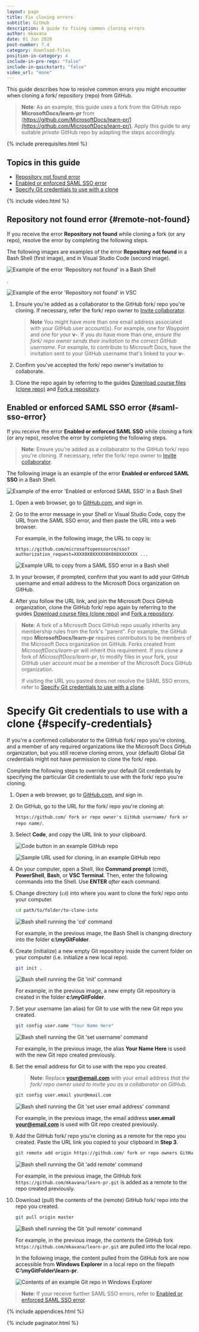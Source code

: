 ```yaml
---
layout: page
title: Fix cloning errors
subtitle: GitHub
description: A guide to fixing common cloning errors
author: mkavana
date: 01 Jun 2020
post-number: 7.4
category: download-files
position-in-category: 4
include-in-pre-reqs: "false"
include-in-quickstart: "false"
video_url: "none"
---
```


This guide describes how to resolve common errors you might encounter when cloning a fork/ repository (repo) from GitHub.

> **Note**: As an example, this guide uses a fork from the GitHub repo **MicrosoftDocs/learn-pr** from [https://github.com/MicrosoftDocs/learn-pr/](https://github.com/MicrosoftDocs/learn-pr/). Apply this guide to any suitable *private* GitHub repo by adapting the steps accordingly.
>

{% include prerequisites.html %}

## Topics in this guide

- [Repository not found error](#remote-not-found)
- [Enabled or enforced SAML SSO error](#saml-sso-error)
- [Specify Git credentials to use with a clone](#specify-credentials)

{% include video.html %}

## Repository not found error {#remote-not-found}

If you receive the error **Repository not found** while cloning a fork (or any repo), resolve the error by completing the following steps.

The following images are examples of the error **Repository not found** in a Bash Shell (first image), and in Visual Studio Code (second image).

![Example of the error 'Repository not found' in a Bash Shell](../assets/images/07-download-files/clone-error/github/clone-fork-01-01a.png)

.

![Example of the error 'Repository not found' in VSC](../assets/images/07-download-files/clone-error/github/clone-fork-01-01b.png)

1. Ensure you're added as a collaborator to the GitHub fork/ repo you're cloning. If necessary, refer the fork/ repo owner to [Invite collaborator]({{site.baseurl}}/add-content/invite.html).

    > **Note** You might have more than one email address associated with your GitHub user account(s). For example, one for Waypoint and one for your **v-**. If you *do* have more than one, *ensure the fork/ repo owner sends their invitation to the correct GitHub username*. For example, to contribute to Microsoft Docs, have the invitation sent to your GitHub username that's linked to your **v-**.
    >

2. Confirm you've accepted the fork/ repo owner's invitation to collaborate.

3. Clone the repo again by referring to the guides [Download course files (clone repo)]({{site.baseurl}}/download-files/clone-repo.html) and [Fork a repository]({{site.baseurl}}/download-files/fork-repo.html).

## Enabled or enforced SAML SSO error {#saml-sso-error}

If you receive the error **Enabled or enforced SAML SSO** while cloning a fork (or any repo), resolve the error by completing the following steps.

> **Note**: Ensure you're added as a collaborator to the GitHub fork/ repo you're cloning. If necessary, refer the fork/ repo owner to [Invite collaborator]({{site.baseurl}}/add-content/invite.html).
>

The following image is an example of the error **Enabled or enforced SAML SSO** in a Bash Shell.

![Example of the error 'Enabled or enforced SAML SSO' in a Bash Shell](../assets/images/07-download-files/clone-error/github/clone-fork-02-00.png)

1. Open a web browser, go to [GitHub.com](https://github.com), and sign in.

2. Go to the error message in your Shell or Visual Studio Code, copy the URL from the SAML SSO error, and then paste the URL into a web browser.

    For example, in the following image, the URL to copy is:

    `https://github.com/microsoftopensource/sso?authorization_request=XXXX0X0XXXXX0X0X0XXXXXXX ...`

    ![Example URL to copy from a SAML SSO error in a Bash shell](../assets/images/07-download-files/clone-error/github/clone-fork-02-02.png)

3. In your browser, if prompted, confirm that you want to add your GitHub username and email address to the Microsoft Docs organization on GitHub.

4. After you follow the URL link, and join the Microsoft Docs GitHub organization, clone the GitHub fork/ repo again by referring to the guides [Download course files (clone repo)]({{site.baseurl}}/download-files/clone-repo.html) and [Fork a repository]({{site.baseurl}}/download-files/fork-repo.html).

> **Note**: A fork of a Microsoft Docs GitHub repo usually inherits any membership rules from the fork's "parent". For example, the GitHub repo **MicrosoftDocs/learn-pr** requires contributors to be members of the Microsoft Docs organization on GitHub. Forks created from *MicrosoftDocs/learn-pr* will inherit this requirement. If you clone a fork of *MicrosoftDocs/learn-pr*, to modify files in your fork, your GitHub user account *must* be a member of the Microsoft Docs GitHub organization.
>
> If visiting the URL you pasted does not resolve the SAML SSO errors, refer to [Specify Git credentials to use with a clone](#specify-credentials).
>

# Specify Git credentials to use with a clone {#specify-credentials}

If you're a confirmed collaborator to the GitHub fork/ repo you're cloning, and a member of any required organizations like the Microsoft Docs GitHub organization, but you still receive cloning errors, your (default) Global Git credentials might not have permission to clone the fork/ repo.

Complete the following steps to override your default Git credentials by specifying the particular Git credentials to use with the fork/ repo you're cloning.

1. Open a web browser, go to [GitHub.com](https://github.com), and sign in.

2. On GitHub, go to the URL for the fork/ repo you're cloning at:

    `https://github.com/ fork or repo owner's GitHub username/ fork or repo name/`.

3. Select **Code**, and copy the URL link to your clipboard.

    ![Code button in an example GitHub repo](../assets/images/07-download-files/clone-error/github/clone-fork-03-03a.png)

    ![Sample URL used for cloning, in an example GitHub repo](../assets/images/07-download-files/clone-error/github/clone-fork-03-03b.png)

4. On your computer, open a Shell, like **Command prompt** (cmd), **PowerShell**, **Bash**, or **VSC Terminal**. Then, enter the following commands into the Shell. Use **ENTER** *after* each command.

5. Change directory (`cd`) into where you want to clone the fork/ repo onto your computer.

    ```bash
    cd path/to/folder/to-clone-into
    ```

    ![Bash shell running the 'cd' command](../assets/images/07-download-files/clone-error/github/clone-fork-03-05.png)

    For example, in the previous image, the Bash Shell is changing directory into the folder **c:\myGitFolder**.

6. Create (initialize) a new empty Git repository inside the current folder on your computer (i.e. initialize a new local repo).

    ```bash
    git init .
    ```

    ![Bash shell running the Git 'init' command](../assets/images/07-download-files/clone-error/github/clone-fork-03-06.png)

    For example, in the previous image, a new empty Git repository is created in the folder **c:\myGitFolder**.

7. Set your username (an alias) for Git to use with the new Git repo you created.

    ```bash
    git config user.name "Your Name Here"
    ```

    ![Bash shell running the Git 'set username' command](../assets/images/07-download-files/clone-error/github/clone-fork-03-07.png)

    For example, in the previous image, the alias **Your Name Here** is used with the new Git repo created previously.

8. Set the email address for Git to use with the repo you created.

    > **Note**: Replace **your@email.com** with your email address *that the fork/ repo owner used to invite you as a collaborator on GitHub*.
    >

    ```bash
    git config user.email your@email.com
    ```

    ![Bash shell running the Git 'set user email address' command](../assets/images/07-download-files/clone-error/github/clone-fork-03-08.png)

    For example, in the previous image, the email address **user.email your@email.com** is used with Git repo created previously.

9. Add the GitHub fork/ repo you're cloning as a remote for the repo you created. Paste the URL link you copied to your clipboard in **Step 3**.

    ```bash
    git remote add origin https://github.com/ fork or repo owners GitHub username/ fork or repo name.git
    ```

    ![Bash shell running the Git 'add remote' command](../assets/images/07-download-files/clone-error/github/clone-fork-03-09.png)

    For example, in the previous image, the GitHub fork `https://github.com/mkavana/learn-pr.git` is added as a remote to the repo created previously.

10. Download (pull) the contents of the (remote) GitHub fork/ repo into the repo you created.

    ```bash
    git pull origin master
    ```

    ![Bash shell running the Git 'pull remote' command](../assets/images/07-download-files/clone-error/github/clone-fork-03-10a.png)

    For example, in the previous image, the contents the GitHub fork `https://github.com/mkavana/learn-pr.git` are pulled into the local repo.

    In the following image, the content pulled from the GitHub fork are now accessible from **Windows Explorer** in a local repo on the filepath **C:\myGitFolder\learn-pr**.

    ![Contents of an example Git repo in Windows Explorer](../assets/images/07-download-files/clone-error/github/clone-fork-03-10b.png)

> **Note**: If your receive further SAML SSO errors, refer to [Enabled or enforced SAML SSO error](#saml-sso-error).
>

{% include appendices.html %}

{% include paginator.html %}
